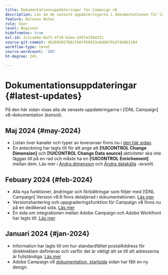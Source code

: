 ```yaml
---
title: Dokumentationsuppdateringar för Campaign v8
description: Läs om de senaste uppdateringarna i dokumentationen för Campaign v8
feature: Release Notes
role: User
level: Beginner
hidefromtoc: true
exl-id: 3c1cae6e-0a75-4f18-b1ee-2d5fa23b4251
source-git-commit: d6160d927601f66f450553a6dd6f91d74b0b1104
workflow-type: tm+mt
source-wordcount: '165'
ht-degree: 24%

---
```


# Dokumentationsuppdateringar {#latest-updates}

På den här sidan visas alla de senaste uppdateringarna i [!DNL Campaign] v8-dokumentation (konsol).


## Maj 2024 {#may-2024}

* Listan över kanaler och typer av leveranser finns nu i [den här sidan](create-message.md).
* En anteckning har lagts till för att ange att **[!UICONTROL Change Dimension]** och **[!UICONTROL Change Data source]** aktiviteter ska inte läggas till på en rad och måste ha en **[!UICONTROL Enrichement]** mellan dem. Läs mer i [Ändra dimension](../../automation/workflow/change-dimension.md) och [Ändra datakälla](../../automation/workflow/change-data-source.md) -avsnitt.

## Febuary 2024 {#feb-2024}

* Alla nya funktioner, ändringar och förbättringar som följer med [!DNL Campaign] Version v8.6 finns detaljerad i dokumentationen. [Läs mer](release-notes.md)
* Versionshantering och uppgraderingsfunktion för Campaign v8 finns nu på en dedikerad sida. [Läs mer](upgrades.md)
* En sida om integrationen mellan Adobe Campaign och Adobe Workfront har lagts till. [Läs mer](../connect/ac-workfront.md)

## Januari 2024 {#jan-2024}

* Information har lagts till om hur standardfältet postalAddress för direktreklam definieras och varför det är viktigt att se till att adresserna är fullständiga. [Läs mer](../send/direct-mail.md)
* Adobe Campaign v8 [dokumentation, startsida](../campaign-home.md) sidan har fått en ny design.
